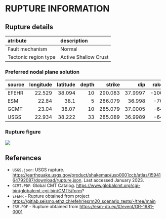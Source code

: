 # RUPTURE INFORMATION
    
## Rupture details

| atribute             | description          |
|:---------------------|:---------------------|
| Fault mechanism       | Normal               |
| Tectonic region type | Active Shallow Crust |

### Preferred nodal plane solution

| source   |   longitude |   latitude |   depth |   strike |     dip |   rake |   mag |
|:---------|------------:|-----------:|--------:|---------:|--------:|-------:|------:|
| EFEHR    |      22.529 |     38.094 |      10 |  290.083 | 37.9997 |   -100 |   6.7 |
| ESM      |      22.84  |     38.1   |       5 |  286.079 | 36.998  |    -70 |   6.6 |
| GCMT     |      23.04  |     38.07  |      10 |  285.079 | 37.0005 |    -64 |   6.6 |
| USGS     |      22.934 |     38.222 |      33 |  285.089 | 36.9989 |    -64 |   6.7 |

### Rupture figure

![](earthquake_ruptures.png)

## References

- `USGS.json`: USGS rupture. https://earthquake.usgs.gov/product/shakemap/usp0001ccb/atlas/1594164792087/download/rupture.json. Last accessed January 2023.
- `GCMT.PDF`: Global CMT Catalog. https://www.globalcmt.org/cgi-bin/globalcmt-cgi-bin/CMT5/form?
- `EFEHR` - Rupture obtained from project https://gitlab.seismo.ethz.ch/efehr/esrm20_scenario_tests/-/tree/main
- `ESM.PDF` - Rupture obtained from https://esm-db.eu/#/event/GR-1981-0001
